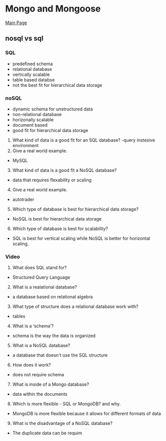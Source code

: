 # Mongo and Mongoose

[Main Page](https://jrdelmu.github.io/reading-notes/)

## nosql vs sql

### SQL

- predefined schema
- relational database
- vertically scalable
- table based databse
- not the best fit for hierarchical data storage

### noSQL

- dynamic schema for unstructured data
- non-relational database
- horizonally scalable
- document based
- good fit for hierarchical data storage

1. What kind of data is a good fit for an SQL database?
  -query instesive environment 
2. Give a real world example.
  - MySQL
3. What kind of data is a good fit a NoSQL database?
  - data that requires flexability or scaling
4. Give a real world example.
  - autotrader
5. Which type of database is best for hierarchical data storage?
  - NoSQL is best for hierarchical data storage
6. Which type of database is best for scalability?
  - SQL is best for vertical scaling while NoSQL is better for horizontal scaling.

### Video 

1. What does SQL stand for?
  - Structured Query Language
2. What is a realational database?
  - a database based on relational algebra
3. What type of structure does a relational database work with?
  - tables
4. What is a ‘schema’?
  - schema is the way the data is organized
5. What is a NoSQL database?
  - a database that doesn't use the SQL structure
6. How does it work?
  - does not require schema
7. What is inside of a Mongo database?
  - data within the documents
8. Which is more flexible - SQL or MongoDB? and why.
  - MongoDB is more flexible because it allows for different formats of data
9. What is the disadvantage of a NoSQL database?
  - The duplicate data can be requim